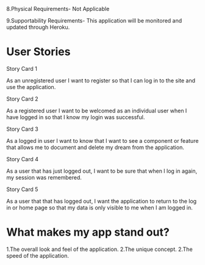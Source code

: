 
8.Physical Requirements- Not Applicable

9.Supportability Requirements- This application will be monitored and updated through Heroku.

# User Stories

Story Card 1

As an unregistered user I want to register so that I can log in to the site
and use the application.

Story Card 2

As a registered user I want to be welcomed as an individual user when I have logged in so that I 
know my login was successful.

Story Card 3

As a logged in user I want to know that I want to see a component or feature that allows
me to document and delete my dream from the application.

Story Card 4

As a user that has just logged out, I want to be sure that when I log in again, my session was remembered.

Story Card 5

As a user that that has logged out, I want the application to return to the log in or home page so that
my data is only visible to me when I am logged in.

# What makes my app stand out?

1.The overall look and feel of the application.
2.The unique concept.
2.The speed of the application.
